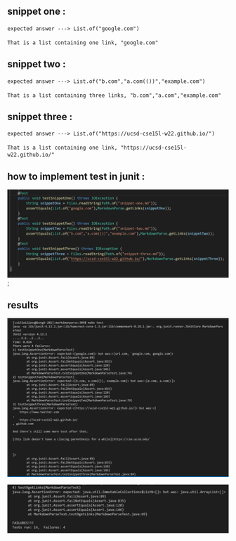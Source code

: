 ## **snippet one** :

    expected answer ---> List.of("google.com")

    That is a list containing one link, "google.com"


 ## **snippet two** :

    expected answer ---> List.of("b.com","a.com(())","example.com")

    That is a list containing three links, "b.com","a.com","example.com"


## **snippet three** : 

    expected answer ---> List.of("https://ucsd-cse15l-w22.github.io/")

    That is a list containing one link, "https://ucsd-cse15l-w22.github.io/"


## **how to implement test in junit** :    

![image](LAB8PICONE.jpg);


## **results**

![image](partone.jpg)

![image](partTwo.jpg)



